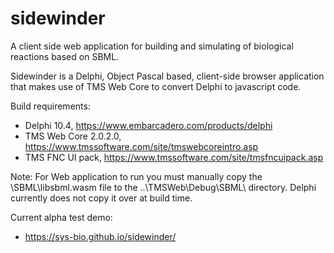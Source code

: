 # sidewinder
A client side web application for building and simulating of biological reactions based on SBML.

Sidewinder is a Delphi, Object Pascal based, client-side browser application that makes use of TMS Web Core to convert Delphi to javascript code.

Build requirements:
- Delphi 10.4, https://www.embarcadero.com/products/delphi 
- TMS Web Core 2.0.2.0, https://www.tmssoftware.com/site/tmswebcoreintro.asp
- TMS FNC UI pack, https://www.tmssoftware.com/site/tmsfncuipack.asp

Note: For Web application to run you must manually copy the \SBML\libsbml.wasm file to the ..\TMSWeb\Debug\SBML\ directory. Delphi currently does not copy it over at build time.

Current alpha test demo:
-  https://sys-bio.github.io/sidewinder/  
  
